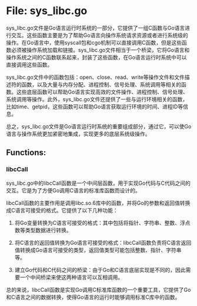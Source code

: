 # File: sys_libc.go

sys_libc.go文件是Go语言运行时系统的一部分，它提供了一组C函数与Go语言进行交互。这些函数主要是为了帮助Go语言向操作系统请求资源或者进行系统级的操作。在Go语言中，使用syscall包和cgo机制可以直接调用C函数，但是这些函数必须被操作系统加载和链接。sys_libc.go文件相当于一个桥梁，它将Go语言和操作系统之间的C函数联系起来，封装了这些函数，在Go语言运行时系统中可以直接调用这些函数。

sys_libc.go文件中的函数包括：open、close、read、write等操作文件和文件描述符的函数，以及大量与内存分配、进程控制、信号处理、系统调用等相关的函数。这些底层函数可以帮助Go语言实现高效的文件操作、进程控制、信号处理、系统调用等操作。此外，sys_libc.go文件还提供了一些与运行环境相关的函数，比如time、getpid，这些函数可以帮助Go语言获取运行环境的时间、进程ID等信息。

总之，sys_libc.go文件是Go语言运行时系统的重要组成部分，通过它，可以使Go语言与操作系统更加紧密地集成，实现更多的底层系统级操作。

## Functions:

### libcCall

sys_libc.go中的libcCall函数是一个中间层函数，用于实现Go代码与C代码之间的交互。它是为了方便Go调用C语言的标准库函数而设计的。

libcCall函数的主要作用是调用libc.so.6库中的函数，并将Go的参数和返回值转换成C语言可接受的格式。它提供了以下几种功能：

1. 将Go变量转换为C语言可接受的格式：其中包括将指针、字符串、整数、浮点数等类型数据进行转换。

2. 将C语言的返回值转换为Go语言可接受的格式：libcCall函数负责将C语言返回值转换成Go语言可接受的类型，返回值类型可能包括整数、指针、字符串等。

3. 建立Go代码和C代码之间的桥梁：由于Go和C语言底层实现是不同的，因此需要一个中间桥梁来使这两种语言可以互相调用。

总的来说，libcCall函数是实现Go调用C标准库函数的一个重要工具，它提供了Go和C语言之间的数据转换，使得Go语言的运行时能够调用标准C库中的函数。



